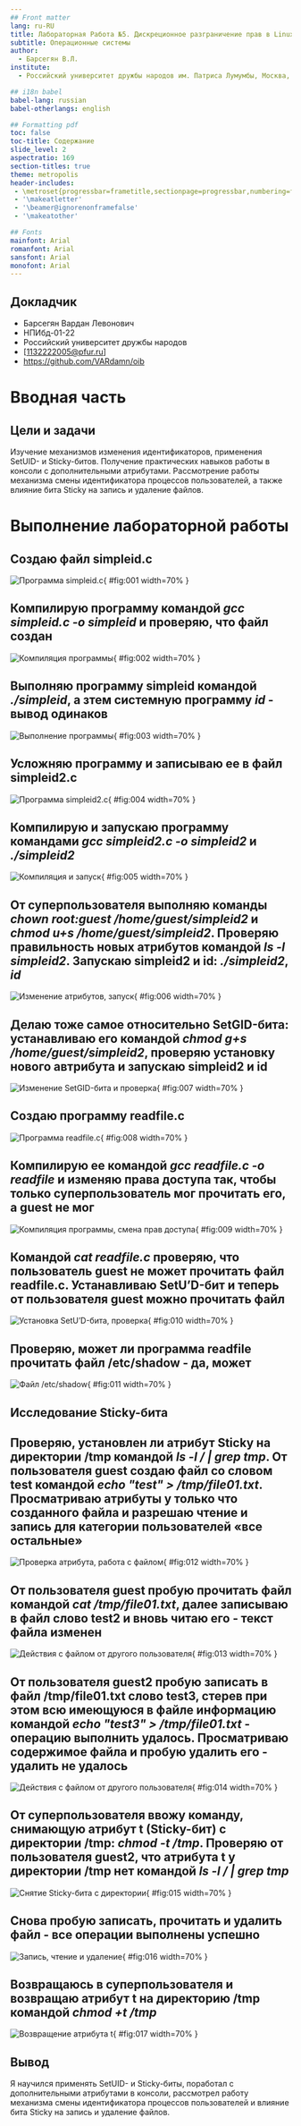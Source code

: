 ```yaml
---
## Front matter
lang: ru-RU
title: Лабораторная Работа №5. Дискреционное разграничение прав в Linux. Исследование влияния дополнительных атрибутов
subtitle: Операционные системы
author:
  - Барсегян В.Л.
institute:
  - Российский университет дружбы народов им. Патриса Лумумбы, Москва, Россия

## i18n babel
babel-lang: russian
babel-otherlangs: english

## Formatting pdf
toc: false
toc-title: Содержание
slide_level: 2
aspectratio: 169
section-titles: true
theme: metropolis
header-includes:
 - \metroset{progressbar=frametitle,sectionpage=progressbar,numbering=fraction}
 - '\makeatletter'
 - '\beamer@ignorenonframefalse'
 - '\makeatother'

## Fonts
mainfont: Arial
romanfont: Arial
sansfont: Arial
monofont: Arial
---
```



## Докладчик


  * Барсегян Вардан Левонович
  * НПИбд-01-22
  * Российский университет дружбы народов
  * [1132222005@pfur.ru]
  * <https://github.com/VARdamn/oib>
  
# Вводная часть

## Цели и задачи

Изучение механизмов изменения идентификаторов, применения SetUID- и Sticky-битов. Получение практических навыков работы в консоли с дополнительными атрибутами. Рассмотрение работы механизма смены идентификатора процессов пользователей, а также влияние бита Sticky на запись и удаление файлов.

# Выполнение лабораторной работы

## Создаю файл simpleid.c

![Программа simpleid.c](image/1.png){ #fig:001 width=70% }

## Компилирую программу командой *gcc simpleid.c -o simpleid* и проверяю, что файл создан 

![Компиляция программы](image/2.png){ #fig:002 width=70% }

## Выполняю программу simpleid командой *./simpleid*, а зтем системную программу *id* - вывод одинаков

![Выполнение программы](image/3.png){ #fig:003 width=70% }

## Усложняю программу и записываю ее в файл simpleid2.c

![Программа simpleid2.c](image/4.png){ #fig:004 width=70% }

## Компилирую и запускаю программу командами *gcc simpleid2.c -o simpleid2* и *./simpleid2*

![Компиляция и запуск](image/5.png){ #fig:005 width=70% }

## От суперпользователя выполняю команды *chown root:guest /home/guest/simpleid2* и *chmod u+s /home/guest/simpleid2*. Проверяю правильность новых атрибутов командой *ls -l simpleid2*. Запускаю simpleid2 и id: *./simpleid2*, *id* 

![Изменение атрибутов, запуск](image/6.png){ #fig:006 width=70% }

## Делаю тоже самое относительно SetGID-бита: устанавливаю его командой *chmod g+s /home/guest/simpleid2*, проверяю установку нового автрибута и запускаю simpleid2 и id 

![Изменение SetGID-бита и проверка](image/7.png){ #fig:007 width=70% }

## Создаю программу readfile.c

![Программа readfile.c](image/8.png){ #fig:008 width=70% }

## Компилирую ее командой *gcc readfile.c -o readfile* и изменяю права доступа так, чтобы только суперпользователь мог прочитать его, a guest не мог 

![Компиляция программы, смена прав доступа](image/9.png){ #fig:009 width=70% }

## Командой *cat readfile.c* проверяю, что пользователь guest не может прочитать файл readfile.c. Устанавливаю SetU’D-бит и теперь от пользователя guest можно прочитать файл 

![Установка SetU’D-бита, проверка](image/10.png){ #fig:010 width=70% }

## Проверяю, может ли программа readfile прочитать файл /etc/shadow - да, может

![Файл /etc/shadow](image/11.png){ #fig:011 width=70% }

## Исследование Sticky-бита

## Проверяю, установлен ли атрибут Sticky на директории /tmp командой *ls -l / | grep tmp*. От пользователя guest создаю файл со словом test командой *echo "test" > /tmp/file01.txt*. Просматриваю атрибуты у только что созданного файла и разрешаю чтение и запись для категории пользователей «все остальные» 

![Проверка атрибута, работа с файлом](image/12.png){ #fig:012 width=70% }

## От пользователя guest пробую прочитать файл командой *cat /tmp/file01.txt*, далее записываю в файл слово test2 и вновь читаю его - текст файла изменен

![Действия с файлом от другого пользователя](image/13.png){ #fig:013 width=70% }

## От пользователя guest2 пробую записать в файл /tmp/file01.txt слово test3, стерев при этом всю имеющуюся в файле информацию командой *echo "test3" > /tmp/file01.txt* - операцию выполнить удалось. Просматриваю содержимое файла и пробую удалить его - удалить не удалось

![Действия с файлом от другого пользователя](image/14.png){ #fig:014 width=70% }

## От суперпользователя ввожу команду, снимающую атрибут t (Sticky-бит) с директории /tmp: *chmod -t /tmp*. Проверяю от пользователя guest2, что атрибута t у директории /tmp нет командой *ls -l / | grep tmp*

![Снятие Sticky-бита с директории](image/15.png){ #fig:015 width=70% }

## Снова пробую записать, прочитать и удалить файл - все операции выполнены успешно

![Запись, чтение и удаление](image/16.png){ #fig:016 width=70% }

## Возвращаюсь в суперпользователя и возвращаю атрибут t на директорию /tmp командой *chmod +t /tmp*

![Возвращение атрибута t](image/17.png){ #fig:017 width=70% }

## Вывод

Я научился применять SetUID- и Sticky-биты, поработал с дополнительными атрибутами в консоли, рассмотрел работу механизма смены идентификатора процессов пользователей и влияние бита Sticky на запись и удаление файлов.  
